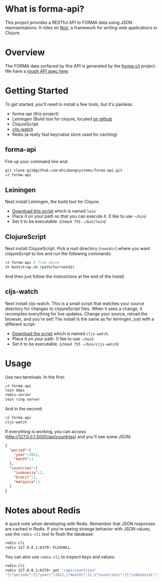# What is forma-api?

This project provides a RESTful API to FORMA data using JSON representations. It rides on [Noir](https://github.com/ibdknox/noir), a framework for writing web applications in Clojure.

# Overview  

The FORMA data surfaced by this API is generated by the [forma-clj](https://github.com/sritchie/forma-clj) project. We have a [rough API spec here](https://github.com/sritchie/forma-clj/wiki/FORMA-API-docs).
  
# Getting Started

To get started, you'll need to install a few tools, but it's painless.

* forma-api (this project)
* Leiningen (Build tool for clojure, located [on github](https://github.com/technomancy/leiningen) 
* ClojureScript
* [cljs-watch](https://github.com/ibdknox/cljs-watch)
* Redis (a really fast key/value store used for caching)

## forma-api

Fire up your command line and:

```bash
git clone git@github.com:whizbangsystems/forma-api.git
cd forma-api
```

## Leiningen

Next install Leiningen, the build tool for Clojure. 

* [Download this script](https://raw.github.com/technomancy/leiningen/stable/bin/lein) which is named `lein`
* Place it on your path so that you can execute it. (I like to use `~/bin`)
* Set it to be executable. (`chmod 755 ~/bin/lein`)

## ClojureScript

Next install ClojureScript. Pick a root directory (`rootdir`) where you want clojureScript to live and run the following commands:

```bash
cd forma-api # from above
sh bootstrap.sh /path/to/rootdir
```

And then just follow the instructions at the end of the install.

## cljs-watch

Next install cljs-watch. This is a small script that watches your source directory for changes to clojureScript files. When it sees a change, it recompiles everything for live updates. Change your source, reload the browser, and you're set! The install is the same as for leiningen, just with a different script:

* [Download the script](https://github.com/ibdknox/cljs-watch/blob/master/cljs-watch) which is named `cljs-watch`.
* Place it on your path. (I like to use `~/bin`)
* Set it to be executable. (`chmod 755 ~/bin/cljs-watch`)

# Usage

Use two terminals. In the first:

```bash
cd forma-api
lein deps
redis-server
lein ring server    
```

And in the second:

```bash
cd forma-api
cljs-watch
```

If everything is working, you can access (http://127.0.0.1:3000/api/countries) and you'll see some JSON:

```json
{
  "period":{
    "year":2012,
    "month":1
  },
  "countries":{
    "indonesia":1,
    "brazil":1,
    "malaysia":1
  }
}
```

# Notes about Redis 

A quick note when developing with Redis. Remember that JSON responses are cached in Redis. If you're seeing strange behavior with JSON values, use the `redis-cli` tool to flush the database:

```bash
redis-cli
redis 127.0.0.1:6379> FLUSHALL
```

You can also use `redis-cli` to inspect keys and values:

```bash
redis-cli
redis 127.0.0.1:6379> get "/api/countries"
"{\"period\":{\"year\":2012,\"month\":1},\"countries\":{\"indonesia\":1,\"brazil\":1,\"malaysia\":1}}"
```
